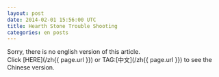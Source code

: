 ```yaml
---
layout: post
date: 2014-02-01 15:56:00 UTC
title: Hearth Stone Trouble Shooting
categories: en posts
---
```



Sorry, there is no english version of this article. <br/>
Click [HERE](/zh{{ page.url }}) or TAG:[中文](/zh{{ page.url }}) to see the Chinese version.
